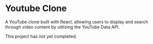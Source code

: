 # Youtube Clone

A YouTube clone built with React, allowing users to display and search through video content by utilizing the YouTube Data API.

This project has not yet completed.
